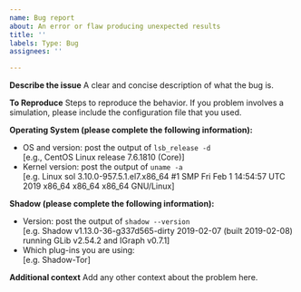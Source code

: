 ```yaml
---
name: Bug report
about: An error or flaw producing unexpected results
title: ''
labels: Type: Bug
assignees: ''

---
```


**Describe the issue**
A clear and concise description of what the bug is.

**To Reproduce**
Steps to reproduce the behavior. If you problem involves a simulation, please include the configuration file that you used.

**Operating System (please complete the following information):**
 - OS and version: post the output of `lsb_release -d`  
[e.g., CentOS Linux release 7.6.1810 (Core)]
 - Kernel version: post the output of `uname -a`  
[e.g. Linux sol 3.10.0-957.5.1.el7.x86_64 #1 SMP Fri Feb 1 14:54:57 UTC 2019 x86_64 x86_64 x86_64 GNU/Linux]

**Shadow (please complete the following information):**
 - Version: post the output of `shadow --version`  
[e.g. Shadow v1.13.0-36-g337d565-dirty 2019-02-07 (built 2019-02-08) running GLib v2.54.2 and IGraph v0.7.1]
 - Which plug-ins you are using:  
[e.g. Shadow-Tor]

**Additional context**
Add any other context about the problem here.
